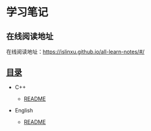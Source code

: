 # 学习笔记

## 在线阅读地址

在线阅读地址：https://islinxu.github.io/all-learn-notes/#/

## [目录](README.md)

- C++

  - [README](C++/README.md)
- English
  - [README](English/README.md)